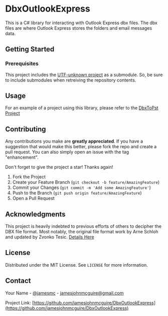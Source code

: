 # DbxOutlookExpress

This is a C# library for interacting with Outlook Express dbx files.  The dbx files are where Outlook Express stores the folders and email messages data.

## Getting Started

### Prerequisites

This project includes the [UTF-unknown project](https://github.com/CharsetDetector/UTF-unknown) as a submodule.  So, be sure to include submodules when retreiving the repository contents. 

## Usage

For an example of a project using this library, please refer to the [DbxToPst Project](https://github.com/jamesjohnmcguire/DbxToPst)

## Contributing

Any contributions you make are **greatly appreciated**.  If you have a suggestion that would make this better, please fork the repo and create a pull request. You can also simply open an issue with the tag "enhancement".

Don't forget to give the project a star! Thanks again!

1. Fork the Project
2. Create your Feature Branch (`git checkout -b feature/AmazingFeature`)
3. Commit your Changes (`git commit -m 'Add some AmazingFeature'`)
4. Push to the Branch (`git push origin feature/AmazingFeature`)
5. Open a Pull Request

## Acknowledgments

This project is heavily indebted to previous efforts of others to decipher the DBX file format.  Most notably, the original file format work by Arne Schloh and updated by Zvonko Tesic. [Details Here](https://www.infobyte.hr/oedbx/)

## License

Distributed under the MIT License. See `LICENSE` for more information.

## Contact

Your Name - [@jamesmc](https://twitter.com/jamesmc) - jamesjohnmcguire@gmail.com

Project Link: [https://github.com/jamesjohnmcguire/DbxOutlookExpress](https://github.com/jamesjohnmcguire/DbxOutlookExpress)
